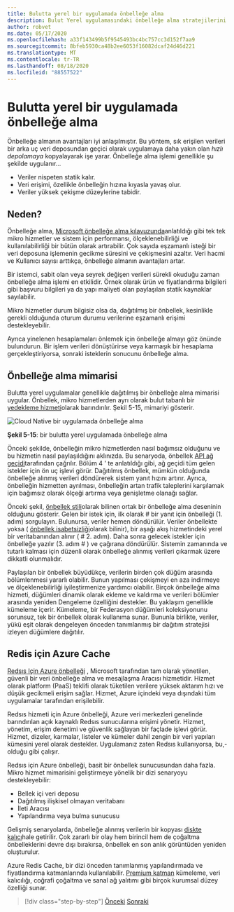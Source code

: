 ```yaml
---
title: Bulutta yerel bir uygulamada önbelleğe alma
description: Bulut Yerel uygulamasındaki önbelleğe alma stratejilerini öğrenin.
author: robvet
ms.date: 05/17/2020
ms.openlocfilehash: a33f143499b5f9545493bc4bc757cc3d152f7aa9
ms.sourcegitcommit: 8bfeb5930ca48b2ee6053f16082dcaf24d46d221
ms.translationtype: MT
ms.contentlocale: tr-TR
ms.lasthandoff: 08/18/2020
ms.locfileid: "88557522"
---
```

# <a name="caching-in-a-cloud-native-app"></a>Bulutta yerel bir uygulamada önbelleğe alma

Önbelleğe almanın avantajları iyi anlaşılmıştır. Bu yöntem, sık erişilen verileri bir arka uç veri deposundan geçici olarak uygulamaya daha yakın olan *hızlı depolamaya* kopyalayarak işe yarar. Önbelleğe alma işlemi genellikle şu şekilde uygulanır...

- Veriler nispeten statik kalır.
- Veri erişimi, özellikle önbelleğin hızına kıyasla yavaş olur.
- Veriler yüksek çekişme düzeylerine tabidir.

## <a name="why"></a>Neden?

Önbelleğe alma, [Microsoft önbelleğe alma kılavuzunda](https://docs.microsoft.com/azure/architecture/best-practices/caching)anlatıldığı gibi tek tek mikro hizmetler ve sistem için performansı, ölçeklenebilirliği ve kullanılabilirliği bir bütün olarak artırabilir. Çok sayıda eşzamanlı isteği bir veri deposuna işlemenin gecikme süresini ve çekişmesini azaltır. Veri hacmi ve Kullanıcı sayısı arttıkça, önbelleğe almanın avantajları artar.

Bir istemci, sabit olan veya seyrek değişen verileri sürekli okuduğu zaman önbelleğe alma işlemi en etkilidir. Örnek olarak ürün ve fiyatlandırma bilgileri gibi başvuru bilgileri ya da yapı maliyeti olan paylaşılan statik kaynaklar sayılabilir.

Mikro hizmetler durum bilgisiz olsa da, dağıtılmış bir önbellek, kesinlikle gerekli olduğunda oturum durumu verilerine eşzamanlı erişimi destekleyebilir.

Ayrıca yinelenen hesaplamaları önlemek için önbelleğe almayı göz önünde bulundurun. Bir işlem verileri dönüştürirse veya karmaşık bir hesaplama gerçekleştiriyorsa, sonraki isteklerin sonucunu önbelleğe alma.

## <a name="caching-architecture"></a>Önbelleğe alma mimarisi

Bulutta yerel uygulamalar genellikle dağıtılmış bir önbelleğe alma mimarisi uygular. Önbellek, mikro hizmetlerden ayrı olarak bulut tabanlı bir [yedekleme hizmeti](./definition.md#backing-services)olarak barındırılır. Şekil 5-15, mimariyi gösterir.

![Cloud Native bir uygulamada önbelleğe alma](media/caching-in-a-cloud-native-app.png)

**Şekil 5-15**: bir bulutta yerel uygulamada önbelleğe alma

Önceki şekilde, önbelleğin mikro hizmetlerden nasıl bağımsız olduğunu ve bu hizmetin nasıl paylaşıldığını aklınızda. Bu senaryoda, önbellek [API ağ geçidi](./front-end-communication.md)tarafından çağrılır. Bölüm 4 ' te anlatıldığı gibi, ağ geçidi tüm gelen istekler için ön uç işlevi görür. Dağıtılmış önbellek, mümkün olduğunda önbelleğe alınmış verileri döndürerek sistem yanıt hızını artırır. Ayrıca, önbelleğin hizmetten ayrılması, önbelleğin artan trafik taleplerini karşılamak için bağımsız olarak ölçeği artırma veya genişletme olanağı sağlar.

Önceki şekil, [önbellek stili](https://docs.microsoft.com/azure/architecture/patterns/cache-aside)olarak bilinen ortak bir önbelleğe alma deseninin olduğunu gösterir. Gelen bir istek için, ilk olarak \# bir yanıt için önbelleği (1. adım) sorgulayın. Bulunursa, veriler hemen döndürülür. Veriler önbellekte yoksa ( [önbellek isabetsizliği](https://www.techopedia.com/definition/6308/cache-miss)olarak bilinir), bir aşağı akış hizmetindeki yerel bir veritabanından alınır ( \# 2. adım). Daha sonra gelecek istekler için önbelleğe yazılır (3. adım \# ) ve çağırana döndürülür. Sistemin zamanında ve tutarlı kalması için düzenli olarak önbelleğe alınmış verileri çıkarmak üzere dikkatli olunmalıdır.

Paylaşılan bir önbellek büyüdükçe, verilerin birden çok düğüm arasında bölümlenmesi yararlı olabilir. Bunun yapılması çekişmeyi en aza indirmeye ve ölçeklenebilirliği iyileştirmenize yardımcı olabilir. Birçok önbelleğe alma hizmeti, düğümleri dinamik olarak ekleme ve kaldırma ve verileri bölümler arasında yeniden Dengeleme özelliğini destekler. Bu yaklaşım genellikle kümeleme içerir. Kümeleme, bir Federasyon düğümleri koleksiyonunu sorunsuz, tek bir önbellek olarak kullanıma sunar. Bununla birlikte, veriler, yükü eşit olarak dengeleyen önceden tanımlanmış bir dağıtım stratejisi izleyen düğümlere dağıtılır.

## <a name="azure-cache-for-redis"></a>Redis için Azure Cache

[Redsıs Için Azure önbelleği](https://azure.microsoft.com/services/cache/) , Microsoft tarafından tam olarak yönetilen, güvenli bir veri önbelleğe alma ve mesajlaşma Aracısı hizmetidir. Hizmet olarak platform (PaaS) teklifi olarak tüketilen verilere yüksek aktarım hızı ve düşük gecikmeli erişim sağlar. Hizmet, Azure içindeki veya dışındaki tüm uygulamalar tarafından erişilebilir.

Redsıs hizmeti için Azure önbelleği, Azure veri merkezleri genelinde barındırılan açık kaynaklı Redsıs sunucularına erişimi yönetir. Hizmet, yönetim, erişim denetimi ve güvenlik sağlayan bir façlade işlevi görür. Hizmet, dizeler, karmalar, listeler ve kümeler dahil zengin bir veri yapıları kümesini yerel olarak destekler. Uygulamanız zaten Redsıs kullanıyorsa, bu,-olduğu gibi çalışır.

Redsıs için Azure önbelleği, basit bir önbellek sunucusundan daha fazla. Mikro hizmet mimarisini geliştirmeye yönelik bir dizi senaryoyu destekleyebilir:

- Bellek içi veri deposu
- Dağıtılmış ilişkisel olmayan veritabanı
- İleti Aracısı
- Yapılandırma veya bulma sunucusu
  
Gelişmiş senaryolarda, önbelleğe alınmış verilerin bir kopyası [diskte kalıcı](https://docs.microsoft.com/azure/azure-cache-for-redis/cache-how-to-premium-persistence)hale getirilir. Çok zararlı bir olay hem birincil hem de çoğaltma önbelleklerini devre dışı bırakırsa, önbellek en son anlık görüntüden yeniden oluşturulur.

Azure Redis Cache, bir dizi önceden tanımlanmış yapılandırmada ve fiyatlandırma katmanlarında kullanılabilir. [Premium katman](https://docs.microsoft.com/azure/azure-cache-for-redis/cache-overview#service-tiers) kümeleme, veri kalıcılığı, coğrafi çoğaltma ve sanal ağ yalıtımı gibi birçok kurumsal düzey özelliği sunar.

>[!div class="step-by-step"]
>[Önceki](relational-vs-nosql-data.md) 
> [Sonraki](elastic-search-in-azure.md)
